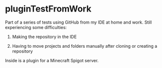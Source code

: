 # pluginTestFromWork

Part of a series of tests using GitHub from my IDE at home and work. Still experiencing some difficulties:

1. Making the repository in the IDE

2. Having to move projects and folders manually after cloning or creating a repository


Inside is a plugin for a Minecraft Spigot server. 
